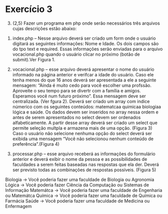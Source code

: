 # Exercício 3


3) (2,5) Fazer um programa em php onde serão necessários três arquivos cujas descrições
estão abaixo:

1. index.php – Nesse arquivo deverá ser criado um form onde o usuário digitará as seguintes
informações: Nome e Idade. Os dois campos são do tpo text e required. Essas informações
serão enviadas para o arquivo vocacional.php quando o usuário clicar no próximo (botão de
submit).Ver Figura 1.

2. vocacional.php – esse arquivo deverá apresentar o nome do usuário informado na página
anterior e verifcar a idade do usuário. Caso ele tenha menos do que 16 anos deverá ser
apresentada a ele a seguinte mensagem: “Ainda é muito cedo para você escolher uma
profssão. Aproveite o seu tempo para se divertr com a família e amigos. Esperamos você num
futuro próximo”. Essa mensagem deve ser centralizada. (Ver fgura 2).
Deverá ser criado um array com indice númerico com os seguintes conteúdos: matematcaa
quimicaa biologiaa lógica e saúde. Os dados devem ser inseridos no array nessa ordem e antes
de serem apresentados no select devem ser ordenados alfabeticamente. A partir desse array
deverá ser criado um select que permite seleção multpla e armazena mais de uma opção.
(Figura 3) Caso o usuário não selecione nenhuma opção do select deverá ser exibida uma
mensagem “Você não selecionou nenhum conteúdo de preferência”.(Figura 4)

3. processar.php – esse arquivo receberá as informações do formulário anterior e deverá
exibir o nome da pessoa e as possibilidades de faculdades a serem feitas baseadas nas
respostas que ela der. Deverá ser previsto todas as combinações de respostas possíveis.
(Figura 5)

Biologia → Você poderia fazer uma faculdade de Biologia ou Agronomia
Lógica → Você poderia fazer Ciência da Computação ou Sistemas de Informação
Matemátca → Você poderia fazer uma faculdade de Engenharia ou Matemátca
Química → Você poderia fazer uma faculdade de Química ou Farmácia
Saúde → Você poderia fazer uma faculdade de Medicina ou Enfermagem
